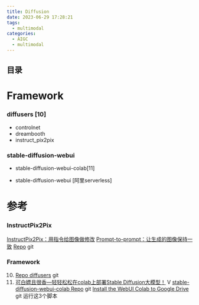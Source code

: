 ```yaml
---
title: Diffusion
date: 2023-06-29 17:28:21
tags:
  - multimodal
categories:
  - AIGC  
  - multimodal
---
```


<p></p>
<!-- more -->

## 目录
<!-- toc -->


# Framework
### diffusers [10]
  - controlnet
  - dreambooth
  - instruct_pix2pix


### stable-diffusion-webui
+ stable-diffusion-webui-colab[11]

+ stable-diffusion-webui [阿里serverless]

# 参考
### InstructPix2Pix
[InstructPix2Pix：用指令给图像做修改](https://zhuanlan.zhihu.com/p/655135961)
[Prompt-to-prompt：让生成的图像保持一致](https://zhuanlan.zhihu.com/p/655372592)
[Repo](https://github.com/timothybrooks/instruct-pix2pix) git

### Framework
10. [Repo diffusers](https://github.com/huggingface/diffusers/tree/main/examples) git
11.  [可白嫖且很香—轻轻松松在colab上部署Stable Diffusion大模型！](https://www.bilibili.com/video/BV1QS421A7zF/) V
   [stable-diffusion-webui-colab Repo](https://github.com/camenduru/stable-diffusion-webui-colab) git
   [Install the WebUI Colab to Google Drive ](https://github.com/camenduru/stable-diffusion-webui-colab/tree/drive) git 运行这3个脚本
   
   